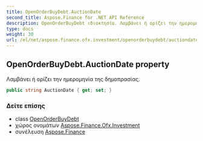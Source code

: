 ```yaml
---
title: OpenOrderBuyDebt.AuctionDate
second_title: Aspose.Finance for .NET API Reference
description: OpenOrderBuyDebt ιδιοκτησία. Λαμβάνει ή ορίζει την ημερομηνία της δημοπρασίας.
type: docs
weight: 30
url: /el/net/aspose.finance.ofx.investment/openorderbuydebt/auctiondate/
---
```

## OpenOrderBuyDebt.AuctionDate property

Λαμβάνει ή ορίζει την ημερομηνία της δημοπρασίας.

```csharp
public string AuctionDate { get; set; }
```

### Δείτε επίσης

* class [OpenOrderBuyDebt](../)
* χώρος ονομάτων [Aspose.Finance.Ofx.Investment](../../openorderbuydebt/)
* συνέλευση [Aspose.Finance](../../../)


